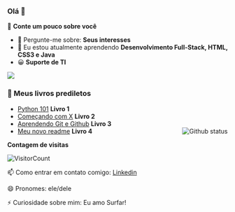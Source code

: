 ### Olá 👋

🔭 <strong>Conte um pouco sobre você</strong>

- 💬 Pergunte-me sobre: <strong>Seus interesses</strong>
- 🌱 Eu estou atualmente aprendendo <strong>Desenvolvimento Full-Stack, HTML, CSS3 e Java</strong>
- 😀 <strong>Suporte de TI</strong>

<img src="https://github-profile-trophy.vercel.app/?username=Duduxs&theme=dracula&column=3&margin-w=15&margin-h=15%20(https://github.com/Duduxs/github-profile-trophy)(https://github.com/Duduxs/github-profile-trophy (https://github.com/Duduxs/github-profile-trophy)">

<h3>📖 Meus livros prediletos</h3>

- [Python 101](#) <strong>Livro 1</strong>
- [Começando com X](#) <strong>Livro 2</strong>
- [Aprendendo Git e Github](#) <strong>Livro 3</strong>
- [Meu novo readme](#) <strong>Livro 4</strong>
  <a href="SEU_SITE_PESSOAL_AQUI">
  <img align="right" src="https://github-readme-stats.vercel.app/api?username=GPedroza7&show_icons=true&theme=radical" alt="Github status" />
  </a>

**Contagem de visitas**

![VisitorCount](https://profile-counter.glitch.me/{GPedroza7}/count.svg)

📫 Como entrar em contato comigo: [Linkedin](https://www.linkedin.com/in/gabriel-pedroza-551837248/)

😄 Pronomes: ele/dele

⚡ Curiosidade sobre mim: Eu amo Surfar!
